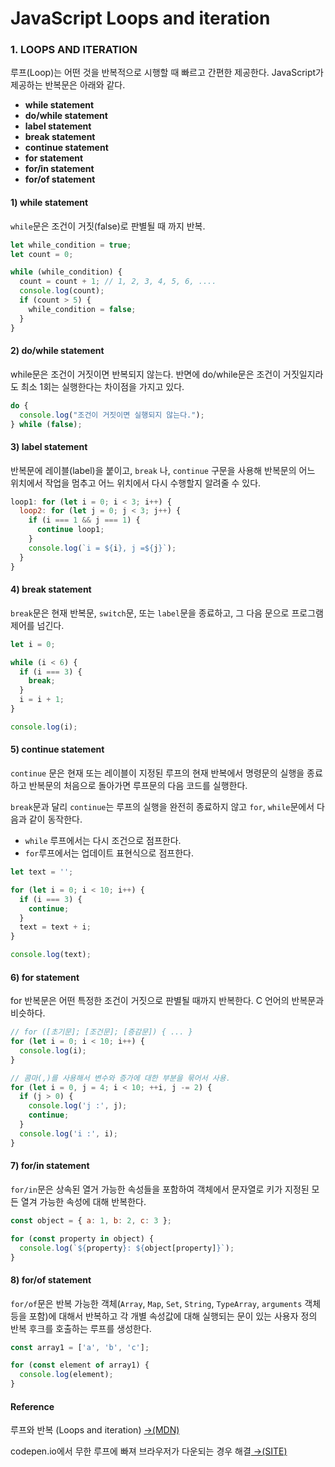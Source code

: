# JavaScript Loops and iteration

### 1. LOOPS AND ITERATION

루프\(Loop\)는 어떤 것을 반복적으로 시행할 때 빠르고 간편한 제공한다. JavaScript가 제공하는 반복문은 아래와 같다.

* **while statement**
* **do/while statement**
* **label statement**
* **break statement**
* **continue statement**
* **for statement**
* **for/in statement**
* **for/of statement**

#### 1\) while statement

`while`문은 조건이 거짓\(false\)로 판별될 때 까지 반복.

```javascript
let while_condition = true;
let count = 0;

while (while_condition) {
  count = count + 1; // 1, 2, 3, 4, 5, 6, ....
  console.log(count);
  if (count > 5) {
    while_condition = false;
  }
}
```

#### 2\) do/while statement

while문은 조건이 거짓이면 반복되지 않는다. 반면에 do/while문은 조건이 거짓일지라도 최소 1회는 실행한다는 차이점을 가지고 있다.

```javascript
do {
  console.log("조건이 거짓이면 실행되지 않는다.");
} while (false);
```

#### 3\) label statement

반복문에 레이블\(label\)을 붙이고, `break` 나, `continue` 구문을 사용해 반복문의 어느 위치에서 작업을 멈추고 어느 위치에서 다시 수행할지 알려줄 수 있다.

```javascript
loop1: for (let i = 0; i < 3; i++) {
  loop2: for (let j = 0; j < 3; j++) {
    if (i === 1 && j === 1) {
      continue loop1;
    }
    console.log(`i = ${i}, j =${j}`);
  }
}

```

####  4\) break statement

 `break`문은 현재 반복문, `switch`문, 또는 `label`문을 종료하고, 그 다음 문으로 프로그램 제어를 넘긴다.

```javascript
let i = 0;

while (i < 6) {
  if (i === 3) {
    break;
  }
  i = i + 1;
}

console.log(i);
```

#### 5\) continue **statement**

`continue` 문은 현재 또는 레이블이 지정된 루프의 현재 반복에서 명령문의 실행을 종료하고 반복문의 처음으로 돌아가면 루프문의 다음 코드를 실행한다. 

`break`문과 달리 `continue`는 루프의 실행을 완전히 종료하지 않고 `for`, `while`문에서 다음과 같이 동작한다.

* `while` 루프에서는 다시 조건으로 점프한다.
* `for`루프에서는 업데이트 표현식으로 점프한다.

```javascript
let text = '';

for (let i = 0; i < 10; i++) {
  if (i === 3) {
    continue;
  }
  text = text + i;
}

console.log(text);
```

#### 6\) for statement

for 반복문은 어떤 특정한 조건이 거짓으로 판별될 때까지 반복한다. C 언어의 반복문과 비슷하다.

```javascript
// for ([초기문]; [조건문]; [증감문]) { ... }
for (let i = 0; i < 10; i++) {
  console.log(i);
}

// 콤마(,)를 사용해서 변수와 증가에 대한 부분을 묶어서 사용.
for (let i = 0, j = 4; i < 10; ++i, j -= 2) {
  if (j > 0) {
    console.log('j :', j);
    continue;
  }
  console.log('i :', i);
}
```

#### 7\) for/in statement

`for/in`문은 상속된 열거 가능한 속성들을 포함하여 객체에서 문자열로 키가 지정된 모든 열겨 가능한 속성에 대해 반복한다.

```javascript
const object = { a: 1, b: 2, c: 3 };

for (const property in object) {
  console.log(`${property}: ${object[property]}`);
}
```

#### 8\) for/of statement

`for/of`문은 반복 가능한 객체\(`Array`, `Map`, `Set`, `String`, `TypeArray`, `arguments` 객체 등을 포함\)에 대해서 반복하고 각 개별 속성값에 대해 실행되는 문이 있는 사용자 정의 반복 후크를 호출하는 루프를 생성한다.

```javascript
const array1 = ['a', 'b', 'c'];

for (const element of array1) {
  console.log(element);
}
```

#### Reference

루프와 반복 \(Loops and iteration\) [→\(MDN\)](https://developer.mozilla.org/ko/docs/Web/JavaScript/Guide/Loops_and_iteration)

codepen.io에서 무한 루프에 빠져 브라우저가 다운되는 경우 해결[ →\(SITE\)](https://blog.codepen.io/documentation/features/turn-off-javascript-in-previews/)

